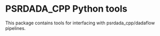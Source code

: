 # PSRDADA_CPP Python tools

This package contains tools for interfacing with psrdada_cpp/dadaflow pipelines.